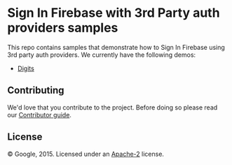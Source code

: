 # Sign In Firebase with 3rd Party auth providers samples

This repo contains samples that demonstrate how to Sign In Firebase using 3rd party auth providers.
We currently have the following demos:

 - [Digits](digits)


## Contributing

We'd love that you contribute to the project. Before doing so please read our [Contributor guide](CONTRIBUTING.md).


## License

© Google, 2015. Licensed under an [Apache-2](LICENSE) license.